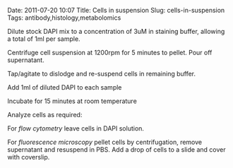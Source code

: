 Date: 2011-07-20 10:07
Title: Cells in suspension
Slug: cells-in-suspension
Tags: antibody,histology,metabolomics







Dilute stock DAPI mix to a concentration of 3uM in staining buffer, allowing a total of 1ml per sample.



Centrifuge cell suspension at 1200rpm for 5 minutes to pellet. Pour off supernatant.



Tap/agitate to dislodge and re-suspend cells in remaining buffer. 



Add 1ml of diluted DAPI to each sample



Incubate for 15 minutes at room temperature



Analyze cells as required:

For *flow cytometry* leave cells in DAPI solution.

For *fluorescence microscopy* pellet cells by centrifugation, remove supernatant and resuspend in PBS. Add a drop of cells to a slide and cover with coverslip.




